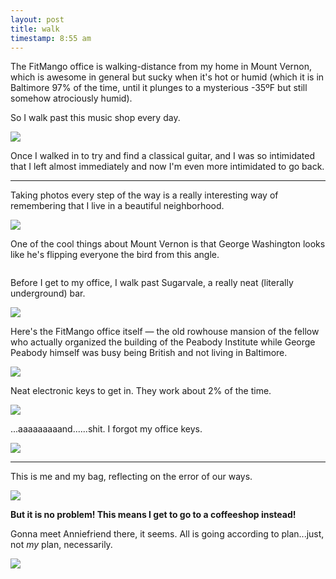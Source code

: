 ```yaml
---
layout: post
title: walk
timestamp: 8:55 am
---
```


The FitMango office is walking-distance from my home in Mount Vernon, which is awesome in general but sucky when it's hot or humid (which it is in Baltimore 97% of the time, until it plunges to a mysterious -35ºF but still somehow atrociously humid).

So I walk past this music shop every day.

![](https://lh3.googleusercontent.com/AXqyE5HOZX8Ux9kgesfW0C8478OavEEEp1N4jmaSAPfA0pExJMH8Uxjg838gOTrS6jei1WGNYo1HLZvbbErj0uXBRElP6y0Sf7bqRCe88251UZMlRA7Gzh79xLmWU2GQ8Ur0tmCbljEpLBrCwQUkMZfM0jgDAuGCEZIsYhU7DNtKxMKZ2VlU_eAt9WQvb3xvd-Iw-Fn-J7ced-MLNLekl_hU2jDkeprKjK7wY92gcjMmsuh5mO3N42Wn8Tfgi-jjnZ3nFhEhfbot2uwnooO9eS0rjG4PkuJP0uf9Phg-tNt-pKzB1L86VXQ1_FJqDXlQ-8hxv9B_7y_5xwknJqhzEqBso9hk_UMaUYR3xZV9UUthlqe2kSONvzqmjrdUSzfSylxcBRf7J7ICZO_1N7xCYF2V4fcNAKtwm5a4ArmLuV0Dyh9-W1poHYiJcyZS0mgb-G7sRSX-z0QEaGjeqyeEHUR6AnVUsy84eUJ2n99NwWqvHmX1klCjAxd6F7V9CDR2X9_p9SS7NkqfQujzdSRgtpFVzRuu4dwfHvZcbVHZin-HG5Ie3PzVQaaVqJK2bL1jOCFUCXVR7QjwQiWB7w86gsEYp-AynDf_rYoys68FipOxDz0g6Q=w603-h803-no)

Once I walked in to try and find a classical guitar, and I was so intimidated that I left almost immediately and now I'm even more intimidated to go back.

---

Taking photos every step of the way is a really interesting way of remembering that I live in a beautiful neighborhood.

![](https://lh3.googleusercontent.com/dCctnpMxRN8TFNAN0v6q_u2zzVXDI5fSoZJPh1Ithzed2_V3daFpItMCt59Vhb8iQHCgmYscByc-OP59V5IZ_gJ5_bwR-kmGPAdSh4pfxdE7USrwuIh5rYpM_yyIBOCaA7RQhpIM9Go61g4bgyuRu2IPES-2ijvRTP_yLS7tzqV9-33Ki_OFKZsEPHsSmIESoJZu0f7Q39M_-n366hJnQF9L3QFjihkary3IsM8u3z-1J3ttmeFGEyAEDLnFwnxxGXXmcENFE51xX0obkqDzxj4WqAVBM5VpxjLTmLxnryu6qPHfJ7TFfLN5nMirOSogBSEbhVS8rdwIO4-76rMuxEz2NUuNnNjqQkok3oeQ7hQFKuIW7qzolFmqXw6KtiWAUqTJIo2DuLNa2qatVmuKWL93umcrap9OFzsaKJGHq6K1v8lKtUrwrv2gzWcw-zFGL85LwFgDpXfQZVkWhwGn8b3SapfSHJ-f3nzVQrv-0yl-IJfd997yAFdzUi9kOUeYj2J_18dXMww86XwIlC-q7hfWe6cTVUne1Vp3_87jyhOi75MhKst9i_2pcmIi3ImzUncSusq7nfp8kvZhfkP_b2kU9gmMdsL_vZZ_djW-xkaVb2HCCg=w1071-h803-no)

One of the cool things about Mount Vernon is that George Washington looks like he's flipping everyone the bird from this angle.

![]()

Before I get to my office, I walk past Sugarvale, a really neat (literally underground) bar.

![](https://lh3.googleusercontent.com/iVWz6rDmbwAx2hZo8g7FMi0QPEXVyQwFGZ15j1sgsm2NbC3zcz86sDNmbFf-lWTGcYN9A2iVO2G5HCKC1qTYwA5Ga5-OY4P5K5Qh4tpI24xEbIkBd5a4X6RK6Tn7O3u6VSQpF6Dv04S1gqpzXGTZC0Au3le_bPeorSFvliDM0hrbjK5MfTqeKfK_GQtyJBA40hh247Jmlog5tvtqiGcSkXsFjtz4dNa6Nliy2WD_fe2M-DPqe7Km5kNE_qbP340AdHlW6GhITi-64CZm0OxtGqIJPcNh_wFHXPpL6S4s1xHP3pHHGx3PPWIag1db3oOX625oAjY0m4xVy2ySShHN7Y46nlUABUTEzA97bF83DyEnHv39QkWNGwQTdaaUIfQ37lqonZmjs43fQnYUnUg6d5O38zrcF8NNvyJdFX6nSa0HNjNNc4xJeJu2bnPaf4SKrzBJJeSWCppQC5gyB9k5cpQVW1KMM_GVqbWxD1l47JX_qjcBcaO3CFY20n1cSWZ9o4Y8qkkj297OQIdE359Jrgzt9Wx6t59BqTz7lAmZFeBMlb-0AMbigRzuO-8gwNZMpaphLhgXBPoNEzUwsgIuXdehwNX9yig9CuRccxf5RC6mjUuEpg=w1071-h803-no)

Here's the FitMango office itself — the old rowhouse mansion of the fellow who actually organized the building of the Peabody Institute while George Peabody himself was busy being British and not living in Baltimore.

![](https://lh3.googleusercontent.com/6vjvqwVt8ngQa5juSJuabWF_rZx3_qIGSDag1xcGab6mAt2V-GstXNGu2qkEVAqsSjUOSf0wetOb940H-o37mj4mY6aQvDnZzTOf5_d5mbPklswK-aerVY-txQpUiuJDfWmXcx9VPPwaL960EinTkM0Rg9DKVyx_5qLaSQKco4iLbEGtzuNLZr1YTpruMvjJUY6LiXruFrZ4KRw_tPz5_ykDzcDxl00JTZ5FgzGkoBKVs8bGl4_O9QOCPt-JRZ1tKizFxI0-9qDjuYNZF7jOH3ji6DkB1HFoU83d61j1tVrDLaK3MN-IR9v1JYA89gI_PX8nbl3xIZW3thPZKsduY3xFPaW0yCs6NQEPHOfgQWAiEBh2uIU5zq0RJ6vBnHDP1D-0_GhBrHaSQOTdmYDFcR3F8xift6tvAMz00WXOGVt63-O8h-swEpYPDfbeSZuFOscywAOcLEz6l4Arc6XYylfywy3wvtsGNRBMysrDkO8UIXidv7rlZGeniBYSAc0ZLfveL9VMGoDJ-Z7-5VZLMn9p_D4V366m_KlaUh_9qV6dUDuUpH1-DvN556w5lcpQ5DO6m8XFz3I2MRvOZwQuT14ibkJcS3nSOpccLmZn6x2K1jVrvw=w603-h803-no)

Neat electronic keys to get in. They work about 2% of the time.

![](https://lh3.googleusercontent.com/dN3qjUXyhI0YyM-0U_cQL-KfXd8exPM8Y3SYYBFsVEAFtGTGCidg76hTioaqQGVKrb_vKO-A-P33d6wEZfiqojKlu1oMZ6BSG5C6tuDDu9liPS7MtSUrvPL9YOOipzELWoYvhyVkl66txI4BjRmsoSsV0K8UDYeWFAdxtfrD9eb35-X_Lb-Lvl4E0MnBX2n-WyEdIlJ5pixRPbRtNSo5xbVwTCnFtwEiAp_xvm0fQrBq4N46SJN_y0aJ7-3GMJ_AW0M3KZuVbLWa3QwJ4oLbfVbXgtjm7IiibfUiIuyfAlOI3YxpC6dO5DcRpyEEsATAMqb9gKdlArxvIaVXYYMyebAKJKsnRUQ1eDjToDODr4FMvluA9mRAaSiYl6CJ00p9fHlODaPgMM-BkhtkPh2GPDCRNLC0pYdfM9-vYTVpE5yhqtbW6OOHh2fu7CJVIU5gqDgOfxBFGo-XiF9mf1w2ArDd05hf1B4bGG1q0UerBtxOgEmBfocAhfsvTmPjSuu4HYU8LyUxB_fFXmdyPXPX_NUHyofd-73LuNdj3GnnayT3S4HJ6TJIpIKNJ72ySrpDxAzSApI4RqZw9nI2mLPP6ixKj-iiJ5FpQPfYwmJAV-rpm58Hzw=w603-h803-no)

...aaaaaaaaand......shit. I forgot my office keys.

![](https://lh3.googleusercontent.com/PzP5n-HlhBsCUNvDqVJ6SVpa5LOVZdiSFpn1KXrWRzrVlIJaZxmyYS3OPlJSNavbawvyGM1t1Skn2IFVuItqdHWyaTKbzspy_yZgk_UMf-iaUT37jJv54C5OUnCHIcXyaMI_PKBiR_rxpaI-NnY-MaeWv4vuPNM4buZ1mE0lJla6L_3KIljXia0md822IzQLZtYv7VY7vZJxlKRGFuEQTsJ2WScDQFZe4i9wIDF3xd5apfKp6-NVikmC2bW3F4pNru8a5DJjNYf7mFGdWUvnTbXa1jm89Q6grb7limRzdTRRaYTSTFyPdlJUz5WnpWFM3SFgp7giwo2MZKHpAF9v7s6oEXkxudGwh5DMz-SnknLEJa20bJl_rxUgaPWJ8d_hD5Z4X0MovQ4axe2fl-0iS286etiE8tbfpI6vc8D2yy0dWPsVrKrB1CgyVHlH4eCdY51fNCVCxWMDzaneJVoXBlK0Cuz4peOmltS0aLE-jAvug7DKAFA-iOGAimMQsHDqnpmSF63zdhh5Egox1fSD0LcajN6YPy-WRc6F-cebJMpqy9KSNrfjkooWbWEhDsiXGpyLB2QtwA6UniI7smcmWG08rLd0JtObrT87xRp7vk00M8GOBA=w603-h803-no)

---

This is me and my bag, reflecting on the error of our ways.

![](https://lh3.googleusercontent.com/cEjertHNzB8Crhy_LLjq-1EOusT9rr8r_E9BpCGvbs9es--UMA8MnMacP0qxuw2hhggPUuvQb0ALRE9t8Aise8eqHGP4uQu9E41syGaZKwEyTqYkT1-kfDmOB-Fw8HysDK_8LlPoGFezvJo3ipT3kSEKYcTwBLgvih8NHep1Eejpf8n_1y4RFEO4b_3jWs1imdagn4E7vakaTNvytICe9ukrPkxyRYYy4yfh9DnVGA_Dzda9LwKnu8q-cOFSfMwF8LZQ2am2fbaflS0ci1pPh-VnlnfgzxJ9Q7uxPLwCpV4ik2PbDh1EK6-w3O1CZ7_ODFaqqWyCi1Kty3rX_Jsv7WMVQjpUjO1F7kjSdyOUvnO8fPYqEUW9co1Hb716h-nsn96MrvRsTveV-Pw1ubzooD5Q_uXKpyeKiIpa2_so5qycxEL3v9A1_M9qz_5IU_4-6H-0gLRe2MKbhsTNGoNf047oHOCi_GgcfdosSezu7oLlSh4aIFiEDo6csH5dxM4jJuY8q1r5abr2NHnnWhzR67X0V06joPDDbPkqbjfkORIHMGzGSCHal_aGDjYZTolt7Fp7X4QglL6YIo6fpwZok9vZ88t0veaMP-AFPLFSN_IhUZtu5A=w603-h803-no)

**But it is no problem! This means I get to go to a coffeeshop instead!**

Gonna meet Anniefriend there, it seems. All is going according to plan...just, not _my_ plan, necessarily.

![](https://lh3.googleusercontent.com/ReNQP41vn6XP2Kk_3XDzjhkGMGsN-m2mDm9ymmNr7b2EU7-lDq4mi_BSrghthwV8ohUFsQPcQaWNxBd_UYeuWi-u4WzphtXH31NPC-HWaEZspnEvu35LZC0KWQDVKVRTvOtZlMy2YYEYFc_cmZUqXT8bnitgAIBnNe6qUMVlzKhkcfqNN4vItkD1TP21z9uQUeTEBgMpsHSMenVmZa-ysmDcFCCpfH1svAeMrf1O5ZDzeeqeeCP5iFuJeMblreDot4pDF9DWs-jA6wpoQv3fdEUPIxbLNg-UOHTGw7sXybc05ZtQIlmYTVm5vG6_8Ymdl-FoL6kQjrSw9ayRzaKCWAFiGQz9fi98-eUqwtSZTdgdFVrl2UsIAN8PSz8NUNLJhc6shM3X4M8As2MID0jU5fa7xl-m7nW84vRsqJyiiHHICKgmbegyssnMdhZp3Jju19vHcdgwyA8H1JbWaSNzOEIoKNK-maNqEF4T4b2yYld59DI6MmbBgn28m0G3TJju_pWdAwaxLHOh7GHpIUljhBa4bW_1Ha91mhAjtO_Rls70tjrZx68l_W-TLbkSzI0Gy-2uH8XVhkESOYIzueckVRmqmDrROF8DbMNUeechVRQ-VNssJA=w603-h803-no)
